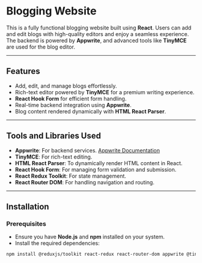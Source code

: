 # Blogging Website

This is a fully functional blogging website built using **React**. Users can add and edit blogs with high-quality editors and enjoy a seamless experience. The backend is powered by **Appwrite**, and advanced tools like **TinyMCE** are used for the blog editor.

---

## Features
- Add, edit, and manage blogs effortlessly.
- Rich-text editor powered by **TinyMCE** for a premium writing experience.
- **React Hook Form** for efficient form handling.
- Real-time backend integration using **Appwrite**.
- Blog content rendered dynamically with **HTML React Parser**.

---

## Tools and Libraries Used
- **Appwrite**: For backend services. [Appwrite Documentation](https://appwrite.io/)
- **TinyMCE**: For rich-text editing.
- **HTML React Parser**: To dynamically render HTML content in React.
- **React Hook Form**: For managing form validation and submission.
- **React Redux Toolkit**: For state management.
- **React Router DOM**: For handling navigation and routing.

---

## Installation

### Prerequisites
- Ensure you have **Node.js** and **npm** installed on your system.
- Install the required dependencies:
  
```bash
npm install @reduxjs/toolkit react-redux react-router-dom appwrite @tinymce/tinymce-react html-react-parser react-hook-form
```
